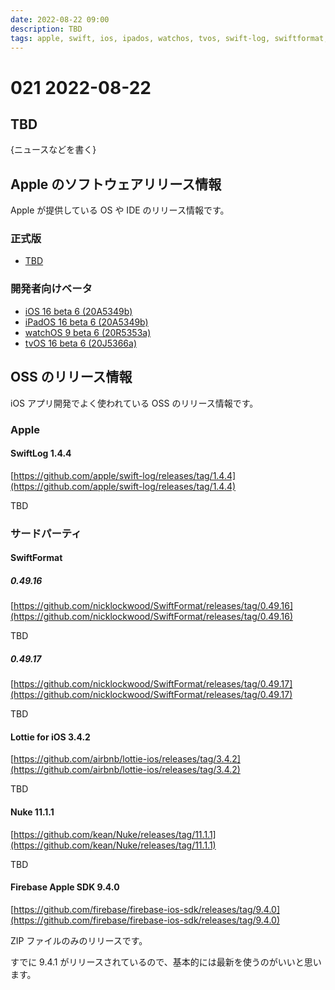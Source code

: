 ```yaml
---
date: 2022-08-22 09:00
description: TBD
tags: apple, swift, ios, ipados, watchos, tvos, swift-log, swiftformat, lottie, nuke, firebase
---
```

# 021 2022-08-22

## TBD

{ニュースなどを書く}

## Apple のソフトウェアリリース情報

Apple が提供している OS や IDE のリリース情報です。

### 正式版

- [TBD](TBD)

### 開発者向けベータ

- [iOS 16 beta 6 (20A5349b)](https://developer.apple.com/news/releases/?id=08152022d)
- [iPadOS 16 beta 6 (20A5349b)](https://developer.apple.com/news/releases/?id=08152022c)
- [watchOS 9 beta 6 (20R5353a)](https://developer.apple.com/news/releases/?id=08152022b)
- [tvOS 16 beta 6 (20J5366a)](https://developer.apple.com/news/releases/?id=08152022a)

## OSS のリリース情報

iOS アプリ開発でよく使われている OSS のリリース情報です。

### Apple

#### SwiftLog 1.4.4

[https://github.com/apple/swift-log/releases/tag/1.4.4](https://github.com/apple/swift-log/releases/tag/1.4.4)

TBD

### サードパーティ

#### SwiftFormat

##### 0.49.16

[https://github.com/nicklockwood/SwiftFormat/releases/tag/0.49.16](https://github.com/nicklockwood/SwiftFormat/releases/tag/0.49.16)

TBD

##### 0.49.17

[https://github.com/nicklockwood/SwiftFormat/releases/tag/0.49.17](https://github.com/nicklockwood/SwiftFormat/releases/tag/0.49.17)

TBD

#### Lottie for iOS 3.4.2

[https://github.com/airbnb/lottie-ios/releases/tag/3.4.2](https://github.com/airbnb/lottie-ios/releases/tag/3.4.2)

TBD

#### Nuke 11.1.1

[https://github.com/kean/Nuke/releases/tag/11.1.1](https://github.com/kean/Nuke/releases/tag/11.1.1)

TBD

#### Firebase Apple SDK 9.4.0

[https://github.com/firebase/firebase-ios-sdk/releases/tag/9.4.0](https://github.com/firebase/firebase-ios-sdk/releases/tag/9.4.0)

ZIP ファイルのみのリリースです。

すでに 9.4.1 がリリースされているので、基本的には最新を使うのがいいと思います。
